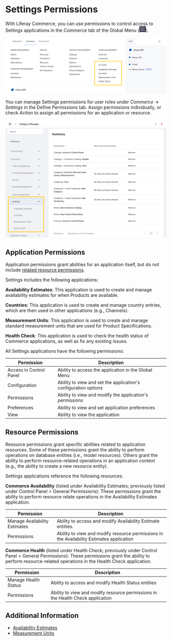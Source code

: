 # Settings Permissions

With Liferay Commerce, you can use permissions to control access to Settings applications in the Commerce tab of the Global Menu (![Global Menu](../images/icon-applications-menu.png)).

![Control access to Settings applications.](./settings-permissions/images/01.png)

You can manage Settings permissions for user roles under *Commerce* &rarr; *Settings* in the Define Permissions tab. Assign permissions individually, or check *Action* to assign all permissions for an application or resource.

![Manage Settings permissions for user roles in the Define Permissions tab.](./settings-permissions/images/02.png)

## Application Permissions

Application permissions grant abilities for an application itself, but do not include [related resource permissions](#resource-permissions).

Settings includes the following applications:

**Availability Estimates**: This application is used to create and manage availability estimates for when Products are available.

**Countries**: This application is used to create and manage country entries, which are then used in other applications (e.g., Channels).

**Measurement Units**: This application is used to create and manage standard measurement units that are used for Product Specifications.

**Health Check**: This application is used to check the health status of Commerce applications, as well as fix any existing issues.

All Settings applications have the following permissions:

| Permission | Description |
| --- | --- |
| Access in Control Panel | Ability to access the application in the Global Menu |
| Configuration | Ability to view and set the application's configuration options |
| Permissions | Ability to view and modify the application's permissions |
| Preferences | Ability to view and set application preferences |
| View | Ability to view the application |

## Resource Permissions

Resource permissions grant specific abilities related to application resources. Some of these permissions grant the ability to perform operations on database entities (i.e., model resources). Others grant the ability to perform resource-related operations in an application context (e.g., the ability to create a new resource entity).

Settings applications reference the following resources:

**Commerce Availability** (listed under Availability Estimates; previously listed under Control Panel > General Permissions): These permissions grant the ability to perform resource relate operations in the Availability Estimates application.

| Permission | Description |
|---|---|
| Manage Availability Estimates | Ability to access and modify Availability Estimate entities. |
| Permissions | Ability to view and modify resource permissions in the Availability Estimates application |

**Commerce Health** (listed under Health Check; previously under Control Panel > General Permissions): These permissions grant the ability to perform resource-related operations in the Health Check application.

| Permission | Description |
|---|---|
| Manage Health Status | Ability to access and modify Health Status entities |
| Permissions | Ability to view and modify resource permissions in the Health Check application |

## Additional Information

* [Availability Estimates](../managing-a-catalog/managing-inventory/availability-estimates.md)
* [Measurement Units](../store-administration/configuring-shipping-methods/measurement-units.md)
